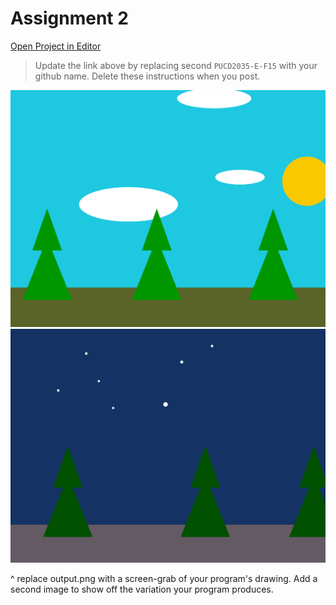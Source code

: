 # Assignment 2

[Open Project in Editor](http://pucd2035-e-f15.github.io/class_notes/p5_lab.html?https://raw.githubusercontent.com/natdew/assignment_2/master/sketch.js)

> Update the link above by replacing second `PUCD2035-E-F15` with your github name. Delete these instructions when you post.

![Output](output.png)
![Output](output2.png)

^ replace output.png with a screen-grab of your program's drawing. Add a second image to show off the variation your program produces.
